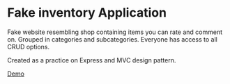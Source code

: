 # Fake inventory Application

Fake website resembling shop containing items you can rate and comment on. Grouped in categories and subcategories. Everyone has access to all CRUD options.

Created as a practice on Express and MVC design pattern.

[Demo](https://serene-everglades-02896.herokuapp.com/)